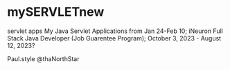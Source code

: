# mySERVLETnew
servlet apps
My Java Servlet Applications from Jan 24-Feb 10;
  iNeuron Full Stack Java Developer (Job Guarentee Program);
    October 3, 2023 - August 12, 2023?

Paul.style
@thaNorthStar

